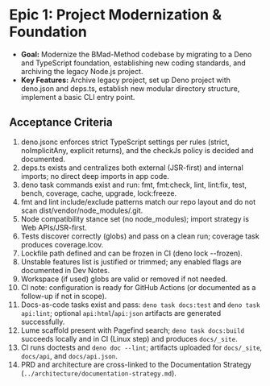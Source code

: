 # **Epic 1: Project Modernization & Foundation**

* **Goal:** Modernize the BMad-Method codebase by migrating to a Deno and TypeScript foundation, establishing new coding standards, and archiving the legacy Node.js project.  
* **Key Features:** Archive legacy project, set up Deno project with deno.json and deps.ts, establish new modular directory structure, implement a basic CLI entry point.  

## Acceptance Criteria

1. deno.jsonc enforces strict TypeScript settings per rules (strict, noImplicitAny, explicit returns), and the checkJs policy is decided and documented.
2. deps.ts exists and centralizes both external (JSR-first) and internal imports; no direct deep imports in app code.
3. deno task commands exist and run: fmt, fmt:check, lint, lint:fix, test, bench, coverage, cache, upgrade, lock:freeze.
4. fmt and lint include/exclude patterns match our repo layout and do not scan dist/vendor/node_modules/.git.
5. Node compatibility stance set (no node_modules); import strategy is Web APIs/JSR-first.
6. Tests discover correctly (globs) and pass on a clean run; coverage task produces coverage.lcov.
7. Lockfile path defined and can be frozen in CI (deno lock --frozen).
8. Unstable features list is justified or trimmed; any enabled flags are documented in Dev Notes.
9. Workspace (if used) globs are valid or removed if not needed.
10. CI note: configuration is ready for GitHub Actions (or documented as a follow-up if not in scope).
11. Docs-as-code tasks exist and pass: `deno task docs:test` and `deno task api:lint`; optional `api:html`/`api:json` artifacts are generated successfully.
12. Lume scaffold present with Pagefind search; `deno task docs:build` succeeds locally and in CI (Linux step) and produces `docs/_site`.
13. CI runs doctests and `deno doc --lint`; artifacts uploaded for `docs/_site`, `docs/api`, and `docs/api.json`.
14. PRD and architecture are cross-linked to the Documentation Strategy (`../architecture/documentation-strategy.md`).

